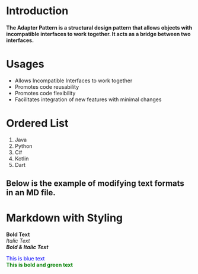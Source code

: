 # Introduction
#### The Adapter Pattern is a structural design pattern that allows objects with incompatible interfaces to work together. It acts as a bridge between two interfaces.

# Usages
- Allows Incompatible Interfaces to work together
- Promotes code reusability
- Promotes code flexibility
- Facilitates integration of new features with minimal changes

# Ordered List
1. Java
2. Python
3. C#
4. Kotlin
5. Dart

## Below is the example of modifying text formats in an MD file.
# Markdown with Styling
**Bold Text**  
*Italic Text*  
***Bold & Italic Text***


<span style="color: blue;">This is blue text</span>  
<span style="color: green; font-weight: bold;">This is bold and green text</span>